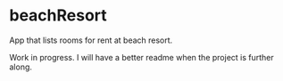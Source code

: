 # beachResort
App that lists rooms for rent at beach resort.

Work in progress.  I will have a better readme when the project is further along.
